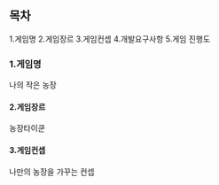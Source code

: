 ## 목차
1.게임명
2.게임장르
3.게임컨셉
4.개발요구사항
5.게임 진행도






### 1.게임명

나의 작은 농장
#### 2.게임장르

농장타이쿤

#### 3.게임컨셉

나만의 농장을 가꾸는 컨셉
